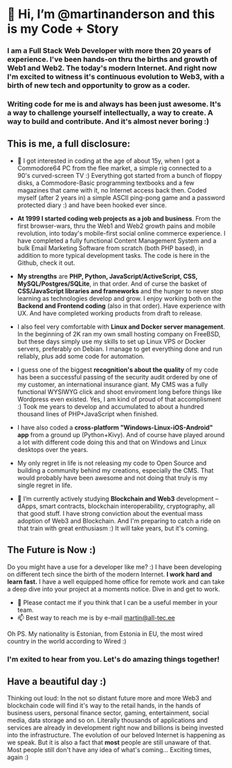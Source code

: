 # 👋 Hi, I’m @martinanderson and this is **my Code + Story**

### I am a **Full Stack Web Developer** with more then 20 years of experience. I've been hands-on thru the births and growth of Web1 and Web2. The today's modern Internet. And right now I'm excited to witness it's continuous evolution to **Web3**, with a birth of new tech and opportunity to grow as a coder. 

### Writing code for me is and always has been just awesome. It's a way to challenge yourself intellectually, a way to create. A way to build and contribute. And it's almost never boring :)

## This is me, a full disclosure:

- 👀 I got interested in coding at the age of about 15y, when I got a Commodore64 PC from the flee market, a simple rig connected to a 90's curved-screen TV :)  Everything got started from a bunch of floppy disks, a Commodore-Basic programming textbooks and a few magazines that came with it, no Internet access back then. Coded myself (after 2 years in) a simple ASCII ping-pong game and a password protected diary :) and have been hooked ever since. 

- **At 1999 I started coding web projects as a job and business**. From the first browser-wars, thru the Web1 and Web2 growth pains and mobile revolution, into today's mobile-first social online commerce experience. I have completed a fully functional Content Management System and a bulk Email Marketing Software from scratch (both PHP based), in addition to more typical development tasks. The code is here in the Github, check it out. 

- **My strengths** are **PHP, Python, JavaScript/ActiveScript, CSS, MySQL/Postgres/SQLite**, in that order. And of curse the basket of **CSS/JavaScript libraries and frameworks** and the hunger to never stop learning as technologies develop and grow. I enjoy working both on the **Backend and Frontend coding** (also in that order). Have experience with UX. And have completed working products from draft to release. 

- I also feel very comfortable with **Linux and Docker server management**. In the beginning of 2K ran my own small hosting company on FreeBSD, but these days simply use my skills to set up Linux VPS or Docker servers, preferably on Debian. I manage to get everything done and run reliably, plus add some code for automation. 

- I guess one of the biggest **recognition's about the quality** of my code has been a successful passing of the security audit ordered by one of my customer, an international insurance giant. My CMS was a fully functional WYSIWYG click and shoot enviroment long before things like Wordpress even existed. Yes, I am kind of proud of that accomplisment :) Took me years to develop and accumulated to about a hundred thousand lines of PHP+JavaScript when finished.

- I have also coded a **cross-platform "Windows-Linux-iOS-Android" app** from a ground up (Python+Kivy). And of course have played around a lot with different code doing this and that on Windows and Linux desktops over the years.  

- My only regret in life is not releasing my code to Open Source and building a community behind my creations, especially the CMS. That would probably have been awesome and not doing that truly is my single regret in life.  

- 🌱 I’m currently actively studying **Blockchain and Web3** development – dApps, smart contracts, blockchain interoperability, cryptography, all that good stuff. I have strong conviction about the eventual mass adoption of Web3 and Blockchain. And I'm preparing to catch a ride on that train with great enthusiasm :) It will take years, but it's coming. 

## The Future is Now :)

Do you might have a use for a developer like me? :) I have been developing on different tech since the birth of the modern Internet. **I work hard and learn fast.** I have a well equipped home office for remote work and can take a deep dive into your project at a moments notice. Dive in and get to work.

- 💞️ Please contact me if you think that I can be a useful member in your team. 
- 📫 Best way to reach me is by e-mail martin@all-tec.ee 
     
Oh PS. My nationality is Estonian, from Estonia in EU, the most wired country in the world according to Wired :)

### I'm exited to hear from you. Let's do amazing things together!
## Have a beautiful day :)



Thinking out loud:
In the not so distant future more and more Web3 and blockchain code will find it's way to the retail hands, in the hands of business users, personal finance sector, gaming, entertainment, social media, data storage and so on. Literally thousands of applications and services are already in development right now and billions is being invested into the infrastructure. The evolution of our beloved Internet is happening as we speak. But it is also a fact that **most** people are still unaware of that. Most people still don't have any idea of what's coming... Exciting times, again :)
